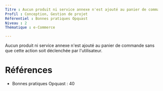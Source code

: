 ```yaml
---
Titre : Aucun produit ni service annexe n'est ajouté au panier de commande sans que cette action soit déclenchée par l'utilisateur.
Profil : Conception, Gestion de projet
Référentiel : Bonnes pratiques Opquast
Niveau : 2
Thématique : e-Commerce

---
```

Aucun produit ni service annexe n'est ajouté au panier de commande sans que cette action soit déclenchée par l'utilisateur.

# Références

*   Bonnes pratiques Opquast : 40